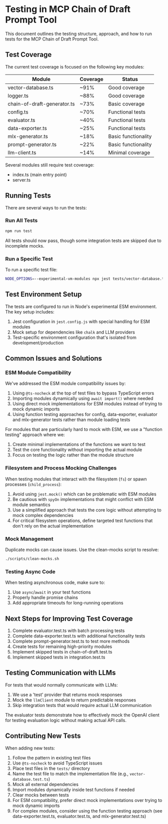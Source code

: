 # Testing in MCP Chain of Draft Prompt Tool

This document outlines the testing structure, approach, and how to run tests for the MCP Chain of Draft Prompt Tool.

## Test Coverage

The current test coverage is focused on the following key modules:

| Module | Coverage | Status |
|--------|----------|--------|
| vector-database.ts | ~91% | Good coverage |
| logger.ts | ~88% | Good coverage |
| chain-of-draft-generator.ts | ~73% | Basic coverage |
| config.ts | ~70% | Functional tests |
| evaluator.ts | ~40% | Functional tests |
| data-exporter.ts | ~25% | Functional tests |
| mlx-generator.ts | ~18% | Basic functionality |
| prompt-generator.ts | ~22% | Basic functionality |
| llm-client.ts | ~14% | Minimal coverage |

Several modules still require test coverage:
- index.ts (main entry point)
- server.ts

## Running Tests

There are several ways to run the tests:

### Run All Tests

```bash
npm run test
```

All tests should now pass, though some integration tests are skipped due to incomplete mocks.

### Run a Specific Test

To run a specific test file:

```bash
NODE_OPTIONS=--experimental-vm-modules npx jest tests/vector-database.test.ts
```

## Test Environment Setup

The tests are configured to run in Node's experimental ESM environment. The key setup includes:

1. Jest configuration in `jest.config.js` with special handling for ESM modules
2. Mock setup for dependencies like `chalk` and LLM providers
3. Test-specific environment configuration that's isolated from development/production

## Common Issues and Solutions

### ESM Module Compatibility

We've addressed the ESM module compatibility issues by:

1. Using `@ts-nocheck` at the top of test files to bypass TypeScript errors
2. Importing modules dynamically using `await import()` where needed
3. Using direct mock implementations for ESM modules instead of trying to mock dynamic imports
4. Using function testing approaches for config, data-exporter, evaluator and mlx-generator tests rather than module loading tests

For modules that are particularly hard to mock with ESM, we use a "function testing" approach where we:
1. Create minimal implementations of the functions we want to test
2. Test the core functionality without importing the actual module
3. Focus on testing the logic rather than the module structure

### Filesystem and Process Mocking Challenges

When testing modules that interact with the filesystem (`fs`) or spawn processes (`child_process`):

1. Avoid using `jest.mock()` which can be problematic with ESM modules
2. Be cautious with `spyOn` implementations that might conflict with ESM module semantics
3. Use a simplified approach that tests the core logic without attempting to mock complex dependencies
4. For critical filesystem operations, define targeted test functions that don't rely on the actual implementation

### Mock Management

Duplicate mocks can cause issues. Use the clean-mocks script to resolve:

```bash
./scripts/clean-mocks.sh
```

### Testing Async Code

When testing asynchronous code, make sure to:
1. Use `async`/`await` in your test functions
2. Properly handle promise chains
3. Add appropriate timeouts for long-running operations

## Next Steps for Improving Test Coverage

1. Complete evaluator.test.ts with batch processing tests
2. Complete data-exporter.test.ts with additional functionality tests
3. Complete prompt-generator.test.ts to test more methods
4. Create tests for remaining high-priority modules
5. Implement skipped tests in chain-of-draft.test.ts
6. Implement skipped tests in integration.test.ts

## Testing Communication with LLMs

For tests that would normally communicate with LLMs:

1. We use a 'test' provider that returns mock responses
2. Mock the `llmClient` module to return predictable responses
3. Skip integration tests that would require actual LLM communication

The evaluator tests demonstrate how to effectively mock the OpenAI client for testing evaluation logic without making actual API calls.

## Contributing New Tests

When adding new tests:

1. Follow the pattern in existing test files
2. Use `@ts-nocheck` to avoid TypeScript issues
3. Place test files in the `tests/` directory
4. Name the test file to match the implementation file (e.g., `vector-database.test.ts`)
5. Mock all external dependencies
6. Import modules dynamically inside test functions if needed
7. Clear mocks between tests
8. For ESM compatibility, prefer direct mock implementations over trying to mock dynamic imports
9. For complex modules, consider using the function testing approach (see data-exporter.test.ts, evaluator.test.ts, and mlx-generator.test.ts) 
